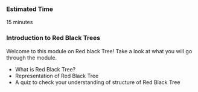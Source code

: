 ### Estimated Time

15 minutes

### Introduction to Red Black Trees

Welcome to this module on Red black Tree! Take a look at what you will go through the module.

   - What is Red Black Tree?
   - Representation of Red Black Tree
   - A quiz to check your understanding of structure of Red Black Tree

